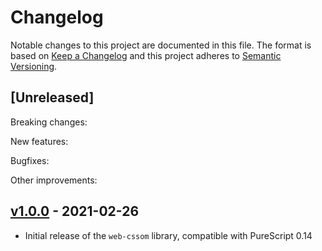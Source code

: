 # Changelog

Notable changes to this project are documented in this file. The format is based on [Keep a Changelog](https://keepachangelog.com/en/1.0.0/) and this project adheres to [Semantic Versioning](https://semver.org/spec/v2.0.0.html).

## [Unreleased]

Breaking changes:

New features:

Bugfixes:

Other improvements:

## [v1.0.0](https://github.com/purescript-web/purescript-web-cssom/releases/tag/v1.0.0) - 2021-02-26

- Initial release of the `web-cssom` library, compatible with PureScript 0.14

